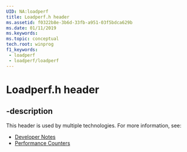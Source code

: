 ```yaml
---
UID: NA:loadperf
title: Loadperf.h header
ms.assetid: f0322b8e-3b6d-33fb-a951-03f5bdca629b
ms.date: 01/11/2019
ms.keywords: 
ms.topic: conceptual
tech.root: winprog
f1_keywords:
 - loadperf
 - loadperf/loadperf
---
```


# Loadperf.h header


## -description

This header is used by multiple technologies. For more information, see:

- [Developer Notes](../_winprog/index.md)
- [Performance Counters](../_perf/index.md)

